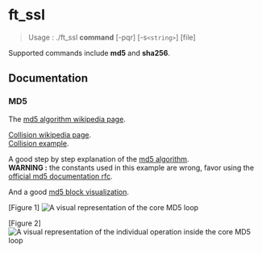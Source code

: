 # ft_ssl

> Usage : ./ft_ssl **command** [-pqr] [-s`<string>`] [file]

Supported commands include **md5** and **sha256**.

## Documentation

### MD5

The [md5 algorithm wikipedia page](https://en.wikipedia.org/wiki/MD5).

[Collision wikipedia page](https://en.wikipedia.org/wiki/Hash_collision).\
[Collision example](https://crypto.stackexchange.com/questions/1434/are-there-two-known-strings-which-have-the-same-md5-hash-value).

A good step by step explanation of the [md5 algorithm](https://www.comparitech.com/blog/information-security/md5-algorithm-with-examples/).\
**WARNING :** the constants used in this example are wrong, favor using the [official md5 documentation rfc](https://www.ietf.org/rfc/rfc1321.txt).

And a good [md5 block visualization](https://fthb321.github.io/MD5-Hash/MD5OurVersion2.html).

[Figure 1]
![A visual representation of the core MD5 loop](https://cdn.comparitech.com/wp-content/uploads/2021/06/md5-no-2fix-02-scaled.jpg)

[Figure 2]
![A visual representation of the individual operation inside the core MD5 loop](https://cdn.comparitech.com/wp-content/uploads/2021/06/md5-011-scaled.jpg)
